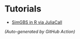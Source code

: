 # Tutorials

- [SimGBS in R via JuliaCall](SimGBS_R_JuliaCall.html)

*(Auto-generated by GitHub Action)*
